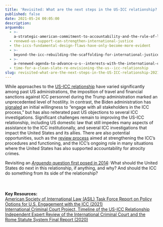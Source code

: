 ```yaml
---
title: 'Revisited: What are the next steps in the US-ICC relationship?'
published: false
date: 2021-05-24 00:05:00
description:
arguendo:
  - >-
    a-strategic-american-commitment-to-accountability-and-the-rule-of-law-includes-the-international-criminal-court
  - renewed-us-support-can-strengthen-international-justice
  - the-iccs-fundamental-design-flaws-have-only-become-more-evident
  - >-
    beyond-the-icc-rebuilding-the-scaffolding-for-international-justice-with-the-united-states
  - >-
    a-renewed-agenda-to-advance-u-s--interests-with-the-international-criminal-court
  - time-for-a-clean-slate-re-envisioning-the-us--icc-relationship
slug: revisited-what-are-the-next-steps-in-the-US-ICC-relationship-2021
---
```


While approaches to the [US-ICC relationship](https://www.aba-icc.org/about-the-icc/the-us-icc-relationship/) have varied significantly among past US administrations, the imposition of travel and financial sanctions against ICC personnel during the Trump administration marked an unprecedented level of hostility. In contrast, the Biden administration has [signaled](https://www.state.gov/ending-sanctions-and-visa-restrictions-against-personnel-of-the-international-criminal-court/) an initial willingness to “engage with all stakeholders in the ICC process,” but has also reiterated past US objections to several ICC investigations. Significant challenges remain to improving the US-ICC relationship, including US domestic law that still impedes many aspects of assistance to the ICC institutionally, and several ICC investigations that impact the United States and its allies. There are also potential opportunities, such as the [review process](https://asp.icc-cpi.int/en_menus/asp/Review-Court/Pages/Review-Mechanism.aspx) aimed at strengthening the ICC’s procedures and functioning, and the ICC’s ongoing role in many situations where the United States has also supported accountability for atrocity crimes.

Revisiting an [*Arguendo* question first posed in 2014](https://www.international-criminal-justice-today.org/arguendo/question/what-are-the-next-steps-in-the-us-icc-relationship/)\: What should the United States do next in this relationship, if anything, and why? And should the ICC do something from its side of the relationship?<br><br><br><br>**Key Resources:&nbsp;**<br>[American Society of International Law (ASIL) Task Force Report on Policy Options for U.S. Engagement with the ICC (2021)](https://www.asil-us-icc-task-force.org/)<br>[International Criminal Court Project, Timeline of the US-ICC Relationship](https://www.aba-icc.org/about-the-icc/the-us-icc-relationship/)<br>[Independent Expert Review of the International Criminal Court and the Rome Statute System Final Report (2020)](https://asp.icc-cpi.int/iccdocs/asp_docs/ASP19/IER-Final-Report-ENG.pdf)

